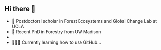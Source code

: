 ## Hi there 👋

<!--
**nqueally/nqueally** is a ✨ _special_ ✨ repository because its `README.md` (this file) appears on your GitHub profile.

Here are some ideas to get you started:

- 🔭 I’m currently working on ...
- 🌱 I’m currently learning ...
- 👯 I’m looking to collaborate on ...
- 🤔 I’m looking for help with ...
- 💬 Ask me about ...
- 📫 How to reach me: ...
- 😄 Pronouns: ...
- ⚡ Fun fact: ...
-->
- 🌲 Postdoctoral scholar in Forest Ecosystems and Global Change Lab at UCLA
- 🌳 Recent PhD in Forestry from UW Madison
- 
- 👩🏻‍💻 Currently learning how to use GitHub... 
